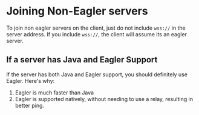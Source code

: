 # Joining Non-Eagler servers


To join non eagler servers on the client, just do not include `wss://` in the server address. If you include `wss://`, the client will assume its an eagler server.


## If a server has Java and Eagler Support

If the server has both Java and Eagler support, you should definitely use Eagler. Here's why:

1. Eagler is much faster than Java
2. Eagler is supported natively, without needing to use a relay, resulting in better ping.

